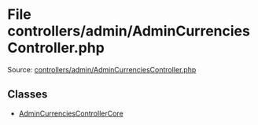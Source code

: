 File controllers/admin/AdminCurrenciesController.php
=========

Source: [controllers/admin/AdminCurrenciesController.php](https://github.com/PrestaShop/PrestaShop/blob/1.5.2.0/controllers/admin/AdminCurrenciesController.php)


Classes
-------

* [AdminCurrenciesControllerCore](class.AdminCurrenciesControllerCore.md)

